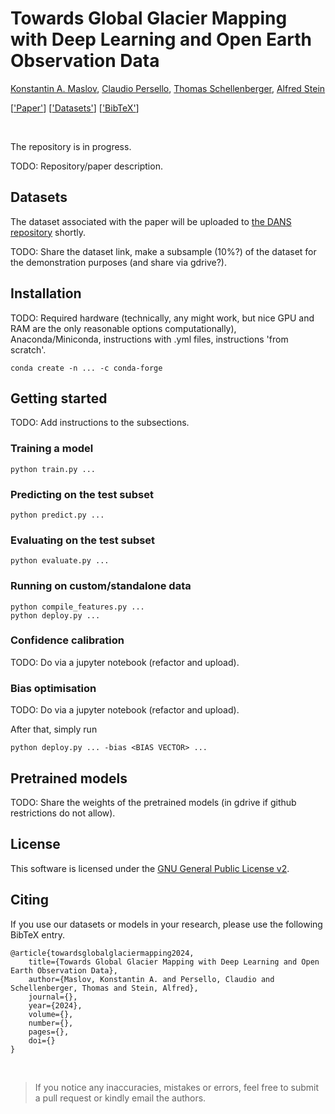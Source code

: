 # Towards Global Glacier Mapping with Deep Learning and Open Earth Observation Data

[Konstantin A. Maslov](https://people.utwente.nl/k.a.maslov), [Claudio Persello](https://people.utwente.nl/c.persello), [Thomas Schellenberger](https://www.mn.uio.no/geo/english/people/aca/geohyd/thosche/), [Alfred Stein](https://people.utwente.nl/a.stein)

[['Paper']()] [['Datasets'](#datasets)] [['BibTeX'](#citing)] 

<br/>


The repository is in progress.

TODO: Repository/paper description.


## Datasets

The dataset associated with the paper will be uploaded to [the DANS repository](https://dans.knaw.nl/en/) shortly. 

TODO: Share the dataset link, make a subsample (10%?) of the dataset for the demonstration purposes (and share via gdrive?). 


## Installation 

TODO: Required hardware (technically, any might work, but nice GPU and RAM are the only reasonable options computationally), Anaconda/Miniconda, instructions with .yml files, instructions 'from scratch'.

```
conda create -n ... -c conda-forge
```


## Getting started

TODO: Add instructions to the subsections.

### Training a model

```
python train.py ...
```

### Predicting on the test subset

```
python predict.py ...
```

### Evaluating on the test subset

```
python evaluate.py ...
```

### Running on custom/standalone data

```
python compile_features.py ...
python deploy.py ...
```

### Confidence calibration

TODO: Do via a jupyter notebook (refactor and upload).

### Bias optimisation

TODO: Do via a jupyter notebook (refactor and upload).

After that, simply run

```
python deploy.py ... -bias <BIAS VECTOR> ... 
```


## Pretrained models

TODO: Share the weights of the pretrained models (in gdrive if github restrictions do not allow).


## License

This software is licensed under the [GNU General Public License v2](LICENSE).


## Citing

If you use our datasets or models in your research, please use the following BibTeX entry.

```
@article{towardsglobalglaciermapping2024,
    title={Towards Global Glacier Mapping with Deep Learning and Open Earth Observation Data},
    author={Maslov, Konstantin A. and Persello, Claudio and Schellenberger, Thomas and Stein, Alfred},
    journal={},
    year={2024},
    volume={},
    number={},
    pages={},
    doi={}
}
```


<br/>

> If you notice any inaccuracies, mistakes or errors, feel free to submit a pull request or kindly email the authors.
